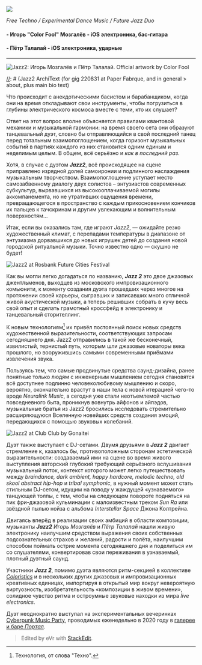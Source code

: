 ![](https://lh3.googleusercontent.com/pw/ABLVV87wOpBLUXdmoqmpTBQTQRGonNbBh-avLHZCmDJwkO3d6-Pw1he0UMzsO8bxRkdNEm_WhPojQq4K_AbLFhfWgCJwPbx1kcmxcNOBkQr6n_Vp-vtIk833tYwmGeQZlVgq0Pna7tX6V3U5Rn3rFK9SS8s=w1242-h429-s-no)

[//]: https://on.soundcloud.com/bHmeNsmDVYiq4owK7

_Free Techno / Experimental Dance Music / Future Jazz Duo_

#### - Игорь "Color Fool" Мозгалёв - iOS электроника, бас-гитара 
#### - Пётр Талалай - iOS электроника, ударные
-----
![Jazz2: Игорь Мозгалёв и Пётр Талалай. Official artwork by Color Fool](https://lh3.googleusercontent.com/pw/ABLVV84VVgTYmlldwKH4PQ3bZ39oXgDxyQZ0Rll5oWGmuuj06r4i3uSLVUhRIo689hVuj6ii3i6vDd5jqKiIXadV9ySfCcTO34GPzAefMqYxoWWu60wXF9U=s0-d-ip)

[//]: # (Jazz2 ArchiText (for gig 220831 at Paper Fabrque, and in general > about, plus main bio text)

[//]: [testing](/jazz2)

   Что происходит с анекдотическими басистом и барабанщиком, когда они на время откладывают свои инструменты, чтобы погрузиться в глубины электрического космоса вместе с теми, кто их слушает?

   Ответ на этот вопрос вполне объясняется правилами квантовой механики и музыкальной гармонии: на время своего сета они образуют танцевальный дуэт, словно бы отправляющийся в свой последний танец перед тотальным взаимопоглощением, когда горизонт музыкальных событий в партиях каждого из них становится одним единым и неделимым целым. В общем, всё серьёзно и _как в последний раз_.

   Хотя, в случае с дуэтом _**Jazz2**_, всё происходящее на сцене приправлено изрядной долей самоиронии и подлинного наслаждения музыкальным творчеством. Взаимопоглощение уступает место самозабвенному диалогу двух солистов – энтузиастов современных субкультур, вырвавшихся из высокооплачиваемой могилы аккомпанемента, но не утративших ощущения времени, превращающегося в пространство с каждым прикосновением кончиков их пальцев к тачскринам и другим увлекающим и волнительным поверхностям...

   Итак, если вы оказались там, где играют _Jazz2_, — ожидайте резко художественный климат, с перепадами температуры в диапазоне от энтузиазма дорвавшихся до новых игрушек детей до создания новой городской ритуальной музыки. Точно известно одно — скушно не будет!
   
![Jazz2 at Rosbank Future Cities Festival](https://lh3.googleusercontent.com/pw/ABLVV85QuoGXUq6Ej5LV-cHsS2RgzffaIyb-22yx9_yKFJOdtZIbJuQpNPLlYzskcAT4JXFkYht3aBQE3DinLp27clxpdKRsPhSY51SsY-ovSJ5Q-jJJb7K_1r55aeWMo2fOPwgywXgwxHZGrxuS-GdynWw=w1242-h930-s-no)

   Как вы могли легко догадаться по названию, _**Jazz 2**_ это двое джазовых джентльменов, выходцев из московского импровизационного комьюнити, к моменту создания дуэта прошедших через многое на протяжении своей карьеры, сыгравших и записавших много отличной живой акустической музыки, а теперь решивших собрать в кучу весь свой опыт и сделать грамотный кроссфейд в электронику и танцевальный сторителлинг.

   К новым технологиям[^1] их привёл постоянный поиск новых средств художественной выразительности, соответствующих запросам сегодняшнего дня. Jazz2 отправились в такой же бесконечный, извилистый, тернистый путь, которым шли джазовые новаторы века прошлого, но вооружившись самыми современными приёмами извлечения звука.

   Пользуясь тем, что самые продвинутые средства саунд-дизайна, ранее понятные только людям с инженерным мышлением сегодня становятся всё доступнее подлинно человеколюбивому мышлению и скоро, вероятно, окончательно врастут в наши тела с новой итерацией чего-то вроде _Neuralink Music_, а сегодня уже стали неотъемлемой частью повседневного быта, проникнув вовнутрь айфонов и айпэдов, музыкальные братья из Jazz2 бросились исследовать стремительно расширяющуюся Вселенную новейших средств создания эмоций, передающихся с помощью звуковых колебаний. 
   
![Jazz2 at Club Club by Gonaitei](https://lh3.googleusercontent.com/pw/ABLVV87DpoT4UP84g6Xh7r_kHb5-FLg3WeXQ9i1HBQYAuB9lQNvC5HgpJjlIbOYp5R6pswgRtjBL5qMydxBxqCi7s800cuxMyt2M5-JjLcqFI-fQ9l5eu3EfaJnoiR7kW3TIWg3c77pNjJ-FQ2_hjXKZ9zU=w1242-h828-s-no)

   Дуэт также выступает с  DJ-сетами. Двумя друзьями в _**Jazz 2**_ двигает стремление к, казалось бы, противоположным сторонам эстетической выразительности: создаваемый ими на сцене во время живого выступления авторский глубокий требующий серьёзного вслушивания музыкальный поток, контекст которого может легко путешествовать между _braindance, dark ambient, happy hardcore, melodic techno, old skool abstract hip-hop_ и _tribal symphonic_, в нужный момент может стать стильным DJ-сетом, идущим на поводу у жаждущей «узнаваемого» танцующей толпы, с тем, чтобы на следующем повороте подняться на пик фри-джазовой кульминации с малоизвестным треком _Sun Ra_ или звёздной пылью нойза с альбома _Interstellar Space_ Джона Колтрейна.

   Двигаясь вперёд в реализации своих амбиций в области композиции, музыканты _**Jazz2**_ _Игорь Мозгалёв_ и _Пётр Талалай_ нашли живую электронику наилучшим средством выражения своих собственных подсознательных страхов и желаний, радости и полёта, наилучшим способом поймать острие момента сегодняшнего дня и поделиться им со слушателями, конвертировав свои переживания в узнаваемый, плотный дуэтный саунд.

   Участники _**Jazz 2**_, помимо дуэта являются ритм-секцией в коллективе _[Coloristics](https://vk.com/colorindustriezzpublic)_ и в нескольких других джазовых и импровизационных креативных единицах, импортируя в открытый мир вокруг невероятную виртуозность, изобретательность «композиции в живом времени», солидное чувство ритма и остроумные звуковые находки из мира _live electronics_.

   Дуэт неоднократно выступал на экспериментальных вечеринках [Cyberpunk Music Party](https://www.youtube.com/live/De1KWE8Hs2U), проводимых еженедельно в 2020 году в [галерее и баре _Портал_](https://www.afisha.ru/msk/art-galereya-portal-23321). 


[^1]: Технология, от слова "Техно".

> Edited by eVr with [StackEdit](https://stackedit.io/).
 
